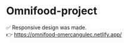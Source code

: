 # Omnifood-project
✅ Responsive design was made. <br />
👉 https://omnifood-omercangulec.netlify.app/

